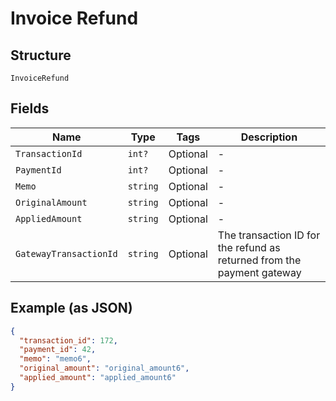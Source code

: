
# Invoice Refund

## Structure

`InvoiceRefund`

## Fields

| Name | Type | Tags | Description |
|  --- | --- | --- | --- |
| `TransactionId` | `int?` | Optional | - |
| `PaymentId` | `int?` | Optional | - |
| `Memo` | `string` | Optional | - |
| `OriginalAmount` | `string` | Optional | - |
| `AppliedAmount` | `string` | Optional | - |
| `GatewayTransactionId` | `string` | Optional | The transaction ID for the refund as returned from the payment gateway |

## Example (as JSON)

```json
{
  "transaction_id": 172,
  "payment_id": 42,
  "memo": "memo6",
  "original_amount": "original_amount6",
  "applied_amount": "applied_amount6"
}
```

